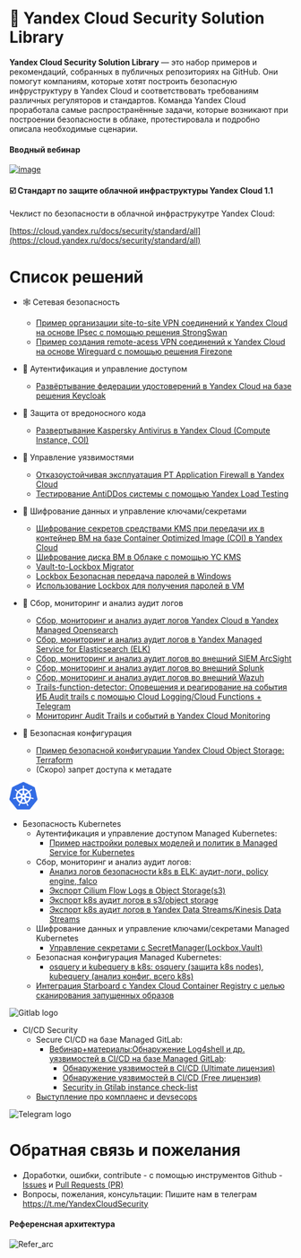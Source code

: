 # 🔐 Yandex Cloud Security Solution Library
**Yandex Cloud Security Solution Library** — это набор примеров и рекомендаций, собранных в публичных репозиториях на GitHub. Они помогут компаниям, которые хотят построить безопасную инфруструктуру в Yandex Cloud и соответствовать требованиям различных регуляторов и стандартов.
Команда Yandex Cloud проработала самые распространённые задачи, которые возникают при построении безопасности в облаке, протестировала и подробно описала необходимые сценарии.

#### Вводный вебинар 
[![image](https://user-images.githubusercontent.com/85429798/146542425-b250c494-9a3c-4744-897d-5f65849355d5.png)](https://www.youtube.com/watch?v=WZOB9ow0WrA)


#### ☑️ Стандарт по защите облачной инфраструктуры Yandex Cloud 1.1
Чеклист по безопасности в облачной инфраструкутре Yandex Cloud:

[https://cloud.yandex.ru/docs/security/standard/all](https://cloud.yandex.ru/docs/security/standard/all)

# Список решений
- 🕸 Сетевая безопасность
  - [Пример организации site-to-site VPN соединений к Yandex Cloud на основе IPsec с помощью решения StrongSwan ](https://github.com/yandex-cloud-examples/yc-site-to-site-vpn-with-ipsec-strongswan)
  - [Пример создания remote-acess VPN соединений к Yandex Cloud на основе Wireguard с помощью решения Firezone](https://github.com/yandex-cloud-examples/yc-remote-acess-vpn-with-wireguard-firezone)
- 🔑 Аутентификация и управление доступом
  - [Развёртывание федерации удостоверений в Yandex Cloud на базе решения Keycloak](https://github.com/yandex-cloud-examples/yc-iam-federation-with-keycloak-vm)
- 🦠 Защита от вредоносного кода
  - [Развертывание Kaspersky Antivirus в Yandex Cloud (Compute Instance, COI)](https://github.com/yandex-cloud-examples/yc-kasperksy-antivirus-deploy)
- 🐞 Управление уязвимостями
  - [Отказоустойчивая эксплуатация PT Application Firewall в Yandex Cloud](https://github.com/yandex-cloud-examples/yc-webinar-pt-application-firewall-ha-operations)
  - [Тестирование AntiDDos системы с помощью Yandex Load Testing](https://github.com/yandex-cloud-examples/yc-load-testing-for-dos-simulation)
- 🔏 Шифрование данных и управление ключами/секретами
  - [Шифрование секретов средствами KMS при передачи их в контейнер ВМ на базе Container Optimized Image (COI) в Yandex Cloud](https://github.com/yandex-cloud-examples/yc-encrypt-coi-secrets)
  - [Шифрование диска ВМ в Облаке с помощью YC KMS](https://github.com/yandex-cloud-examples/yc-encrypt-vm-disk-with-kms)
  - [Vault-to-Lockbox Migrator](https://github.com/yandex-cloud-examples/yc-lockbox-migration-from-hashicorp-vault)
  - [Lockbox Безопасная передача паролей в Windows](https://github.com/yandex-cloud-examples/yc-secure-bypass-password-to-cloudinit)
  - [Использование Lockbox для получения паролей в VM](https://github.com/yandex-cloud-examples/yc-lockbox-for-keycloak-vm)
- 🔎 Сбор, мониторинг и анализ аудит логов
  - [Сбор, мониторинг и анализ аудит логов Yandex Cloud в Yandex Managed Opensearch](https://github.com/yandex-cloud-examples/yc-export-auditlogs-to-opensearch)
  - [Сбор, мониторинг и анализ аудит логов в Yandex Managed Service for Elasticsearch (ELK)](https://github.com/yandex-cloud-examples/yc-export-auditlogs-to-elk)
  - [Сбор, мониторинг и анализ аудит логов во внешний SIEM ArcSight](https://github.com/yandex-cloud-examples/yc-export-auditlogs-to-arcsight)
  - [Сбор, мониторинг и анализ аудит логов во внешний Splunk](https://github.com/yandex-cloud-examples/yc-export-auditlogs-to-splunk)
  - [Сбор, мониторинг и анализ аудит логов во внешний Wazuh](https://github.com/yandex-cloud-examples/yc-export-auditlogs-to-wazuh)
  - [Trails-function-detector: Оповещения и реагирование на события ИБ Audit trails с помощью Cloud Logging/Cloud Functions + Telegram](https://github.com/yandex-cloud-examples/yc-audit-trails-automatic-response)
  - [Мониторинг Audit Trails и событий в Yandex Cloud Monitoring](https://github.com/yandex-cloud-examples/yc-audit-trails-monitoring)

- 👮 Безопасная конфигурация
  - [Пример безопасной конфигурации Yandex Cloud Object Storage: Terraform](https://github.com/yandex-cloud-examples/yc-s3-secure-bucket)
  - (Скоро) запрет доступа к метадате

<p align="left">
    <img src="https://github.com/kubernetes/kubernetes/blob/master/logo/logo.svg" alt="Kubernetes logo" width="50"/>
</p>

- Безопасность Kubernetes
  - Аутентификация и управление доступом Managed Kubernetes:
    - [Пример настройки ролевых моделей и политик в Managed Service for Kubernetes](https://github.com/yandex-cloud/yc-solution-library-for-security/tree/master/kubernetes-security/auth_and_access/role-model-example/README_RU.md)
  - Сбор, мониторинг и анализ аудит логов:
    - [Анализ логов безопасности k8s в ELK: аудит-логи, policy engine, falco](https://github.com/yandex-cloud/yc-solution-library-for-security/tree/master/auditlogs/export-auditlogs-to-ELK_k8s)
    - [Экспорт Cilium Flow Logs в Object Storage(s3)](https://github.com/yandex-cloud/yc-solution-library-for-security/tree/master/auditlogs/cilium-s3)
    - [Экспорт k8s аудит логов в s3/object storage](https://github.com/yandex-cloud/yc-solution-library-for-security/blob/master/auditlogs/export-k8s-to-s3/README.md)
    - [Экспорт k8s аудит логов в Yandex Data Streams/Kinesis Data Streams](https://github.com/yandex-cloud/yc-solution-library-for-security/tree/master/auditlogs/export-k8s-to-yds)
  - Шифрование данных и управление ключами/секретами Managed Kubernetes
    - [Управление секретами c SecretManager(Lockbox,Vault)](https://github.com/yandex-cloud/yc-solution-library-for-security/tree/master/kubernetes-security/encrypt_and_keys/secret-management/README_RU.md)
  - Безопасная конфигурация Managed Kubernetes:
    - [osquery и kubequery в k8s: osquery (защита k8s nodes), kubequery (анализ конфиг. всего k8s) ](https://github.com/yandex-cloud/yc-solution-library-for-security/tree/master/kubernetes-security/osquery-kubequery/README_RU.md)
  - [Интеграция Starboard с Yandex Cloud Container Registry с целью сканирования запущенных образов](https://github.com/yandex-cloud/yc-solution-library-for-security/tree/master/kubernetes-security/starboard_and_yc-cr/README_RU.md)

<p align="left">
    <img src="https://logowik.com/content/uploads/images/gitlab8368.jpg" alt="Gitlab logo" height="50" width="50"/>
</p>

- CI/CD Security
  - Secure CI/CD на базе Managed GitLab:
    - [Вебинар+материалы:Обнаружение Log4shell и др. уязвимостей в CI/CD на базе Managed GitLab](https://github.com/yandex-cloud-examples/yc-webinar-secure-cicd-with-gitlab):
      - [Обнаружение уязвимостей в CI/CD (Ultimate лицензия)](https://github.com/yandex-cloud-examples/yc-webinar-secure-cicd-with-gitlab)
      - [Обнаружение уязвимостей в CI/CD (Free лицензия)](https://github.com/yandex-cloud-examples/yc-webinar-secure-cicd-with-gitlab)
      - [Security in Gtilab instance check-list](https://github.com/yandex-cloud-examples/yc-webinar-secure-cicd-with-gitlab/tree/main/gitlab_instance_sec_checklist)
  - [Выступление про комплаенс и devsecops](https://github.com/yandex-cloud-examples/yc-webinar-devsecops-compliance-2022) 

<p align="left">
    <img src="https://upload.wikimedia.org/wikipedia/commons/thumb/8/83/Telegram_2019_Logo.svg/1200px-Telegram_2019_Logo.svg.png" alt="Telegram logo" width="50"/>
</p>

# Обратная связь и пожелания
- Доработки, ошибки, contribute - с помощью инструментов Github - [Issues](https://docs.github.com/en/issues/tracking-your-work-with-issues/about-issues) и [Pull Requests (PR)](https://docs.github.com/en/pull-requests/collaborating-with-pull-requests/proposing-changes-to-your-work-with-pull-requests/creating-a-pull-request)
- Вопросы, пожелания, консультации: Пишите нам в телеграм https://t.me/YandexCloudSecurity

#### Референсная архитектура
![Refer_arc](https://user-images.githubusercontent.com/85429798/132501079-0bd89876-2cc9-405b-aac3-ea65ac1fb6d2.png)
